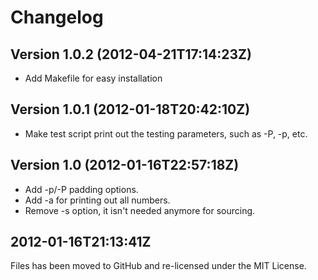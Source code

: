 Changelog
=========

## Version 1.0.2 (2012-04-21T17:14:23Z)

 * Add Makefile for easy installation

## Version 1.0.1 (2012-01-18T20:42:10Z)

 * Make test script print out the testing parameters, such as -P, -p, etc.

## Version 1.0 (2012-01-16T22:57:18Z)

 * Add -p/-P padding options.
 * Add -a for printing out all numbers.
 * Remove -s option, it isn't needed anymore for sourcing.

## 2012-01-16T21:13:41Z

  Files has been moved to GitHub and re-licensed under the MIT License.
